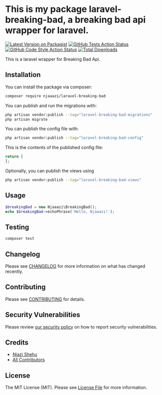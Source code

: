 # This is my package laravel-breaking-bad, a breaking bad api wrapper for laravel.

[![Latest Version on Packagist](https://img.shields.io/packagist/v/njaaazi/laravel-breaking-bad.svg?style=flat-square)](https://packagist.org/packages/njaaazi/laravel-breaking-bad)
[![GitHub Tests Action Status](https://img.shields.io/github/workflow/status/njaaazi/laravel-breaking-bad/run-tests?label=tests)](https://github.com/njaaazi/laravel-breaking-bad/actions?query=workflow%3Arun-tests+branch%3Amain)
[![GitHub Code Style Action Status](https://img.shields.io/github/workflow/status/njaaazi/laravel-breaking-bad/Check%20&%20fix%20styling?label=code%20style)](https://github.com/njaaazi/laravel-breaking-bad/actions?query=workflow%3A"Check+%26+fix+styling"+branch%3Amain)
[![Total Downloads](https://img.shields.io/packagist/dt/njaaazi/laravel-breaking-bad.svg?style=flat-square)](https://packagist.org/packages/njaaazi/laravel-breaking-bad)

This is a laravel wrapper for Breaking Bad Api.

## Installation

You can install the package via composer:

```bash
composer require njaaazi/laravel-breaking-bad
```

You can publish and run the migrations with:

```bash
php artisan vendor:publish --tag="laravel-breaking-bad-migrations"
php artisan migrate
```

You can publish the config file with:

```bash
php artisan vendor:publish --tag="laravel-breaking-bad-config"
```

This is the contents of the published config file:

```php
return [
];
```

Optionally, you can publish the views using

```bash
php artisan vendor:publish --tag="laravel-breaking-bad-views"
```

## Usage

```php
$breakingBad = new Njaaazi\BreakingBad();
echo $breakingBad->echoPhrase('Hello, Njaaazi!');
```

## Testing

```bash
composer test
```

## Changelog

Please see [CHANGELOG](CHANGELOG.md) for more information on what has changed recently.

## Contributing

Please see [CONTRIBUTING](.github/CONTRIBUTING.md) for details.

## Security Vulnerabilities

Please review [our security policy](../../security/policy) on how to report security vulnerabilities.

## Credits

- [Njazi Shehu](https://github.com/njaaazi)
- [All Contributors](../../contributors)

## License

The MIT License (MIT). Please see [License File](LICENSE.md) for more information.
